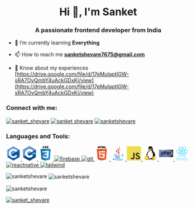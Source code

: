 
<h1 align="center">Hi 👋, I'm Sanket</h1>
<h3 align="center">A passionate frontend developer from India</h3>


- 🌱 I’m currently learning **Everything**

- 📫 How to reach me **sanketshevare7675@gmail.com**

- 📄 Know about my experiences [https://drive.google.com/file/d/17eMuIaptIGW-sRA7OvQmbY4uAckGDxKi/view](https://drive.google.com/file/d/17eMuIaptIGW-sRA7OvQmbY4uAckGDxKi/view)

<h3 align="left">Connect with me:</h3>
<p align="left">
<a href="https://twitter.com/sanket_shevare" target="blank"><img align="center" src="https://raw.githubusercontent.com/rahuldkjain/github-profile-readme-generator/master/src/images/icons/Social/twitter.svg" alt="sanket_shevare" height="30" width="40" /></a>
<a href="https://www.linkedin.com/in/sanket-shevare-4a299a1b7" target="blank"><img align="center" src="https://raw.githubusercontent.com/rahuldkjain/github-profile-readme-generator/master/src/images/icons/Social/linked-in-alt.svg" alt="sanket shevare" height="30" width="40" /></a>
<a href="https://instagram.com/sanketshevare" target="blank"><img align="center" src="https://raw.githubusercontent.com/rahuldkjain/github-profile-readme-generator/master/src/images/icons/Social/instagram.svg" alt="sanketshevare" height="30" width="40" /></a>
</p>

<h3 align="left">Languages and Tools:</h3>
<p align="left"> <a href="https://www.cprogramming.com/" target="_blank" rel="noreferrer"> <img src="https://raw.githubusercontent.com/devicons/devicon/master/icons/c/c-original.svg" alt="c" width="40" height="40"/> </a> <a href="https://www.w3schools.com/cpp/" target="_blank" rel="noreferrer"> <img src="https://raw.githubusercontent.com/devicons/devicon/master/icons/cplusplus/cplusplus-original.svg" alt="cplusplus" width="40" height="40"/> </a> <a href="https://www.w3schools.com/css/" target="_blank" rel="noreferrer"> <img src="https://raw.githubusercontent.com/devicons/devicon/master/icons/css3/css3-original-wordmark.svg" alt="css3" width="40" height="40"/> </a> <a href="https://firebase.google.com/" target="_blank" rel="noreferrer"> <img src="https://www.vectorlogo.zone/logos/firebase/firebase-icon.svg" alt="firebase" width="40" height="40"/> </a> <a href="https://git-scm.com/" target="_blank" rel="noreferrer"> <img src="https://www.vectorlogo.zone/logos/git-scm/git-scm-icon.svg" alt="git" width="40" height="40"/> </a> <a href="https://www.w3.org/html/" target="_blank" rel="noreferrer"> <img src="https://raw.githubusercontent.com/devicons/devicon/master/icons/html5/html5-original-wordmark.svg" alt="html5" width="40" height="40"/> </a> <a href="https://www.java.com" target="_blank" rel="noreferrer"> <img src="https://raw.githubusercontent.com/devicons/devicon/master/icons/java/java-original.svg" alt="java" width="40" height="40"/> </a> <a href="https://developer.mozilla.org/en-US/docs/Web/JavaScript" target="_blank" rel="noreferrer"> <img src="https://raw.githubusercontent.com/devicons/devicon/master/icons/javascript/javascript-original.svg" alt="javascript" width="40" height="40"/> </a> <a href="https://www.linux.org/" target="_blank" rel="noreferrer"> <img src="https://raw.githubusercontent.com/devicons/devicon/master/icons/linux/linux-original.svg" alt="linux" width="40" height="40"/> </a> <a href="https://www.php.net" target="_blank" rel="noreferrer"> <img src="https://raw.githubusercontent.com/devicons/devicon/master/icons/php/php-original.svg" alt="php" width="40" height="40"/> </a> <a href="https://reactjs.org/" target="_blank" rel="noreferrer"> <img src="https://raw.githubusercontent.com/devicons/devicon/master/icons/react/react-original-wordmark.svg" alt="react" width="40" height="40"/> </a> <a href="https://reactnative.dev/" target="_blank" rel="noreferrer"> <img src="https://reactnative.dev/img/header_logo.svg" alt="reactnative" width="40" height="40"/> </a> <a href="https://tailwindcss.com/" target="_blank" rel="noreferrer"> <img src="https://www.vectorlogo.zone/logos/tailwindcss/tailwindcss-icon.svg" alt="tailwind" width="40" height="40"/> </a> </p>

<p><img align="left" src="https://github-readme-stats.vercel.app/api/top-langs?username=sanketshevare&show_icons=true&locale=en&layout=compact" alt="sanketshevare" /></p>

<p>&nbsp;<img align="center" src="https://github-readme-stats.vercel.app/api?username=sanketshevare&show_icons=true&locale=en" alt="sanketshevare" /></p>

<p><img align="center" src="https://github-readme-streak-stats.herokuapp.com/?user=sanketshevare&" alt="sanketshevare" /></p>

<p align="left"> <a href="https://twitter.com/sanket_shevare" target="blank"><img src="https://img.shields.io/twitter/follow/sanket_shevare?logo=twitter&style=for-the-badge" alt="sanket_shevare" /></a> </p>
